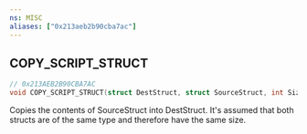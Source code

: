 ```yaml
---
ns: MISC
aliases: ["0x213aeb2b90cba7ac"]
---
```

## COPY_SCRIPT_STRUCT

```c
// 0x213AEB2B90CBA7AC
void COPY_SCRIPT_STRUCT(struct DestStruct, struct SourceStruct, int Size);
```

Copies the contents of SourceStruct into DestStruct. It's assumed that both structs are of the same type and therefore have the same size.

